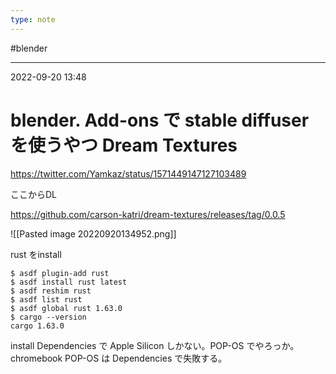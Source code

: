 ```yaml
---
type: note
---
```


#blender 

---
2022-09-20  13:48

# blender. Add-ons で stable diffuser を使うやつ Dream Textures

https://twitter.com/Yamkaz/status/1571449147127103489

ここからDL

https://github.com/carson-katri/dream-textures/releases/tag/0.0.5

![[Pasted image 20220920134952.png]]

rust をinstall
```shell
$ asdf plugin-add rust
$ asdf install rust latest
$ asdf reshim rust
$ asdf list rust
$ asdf global rust 1.63.0
$ cargo --version
cargo 1.63.0
```

install Dependencies で Apple Silicon しかない。POP-OS でやろっか。
chromebook POP-OS は Dependencies で失敗する。

